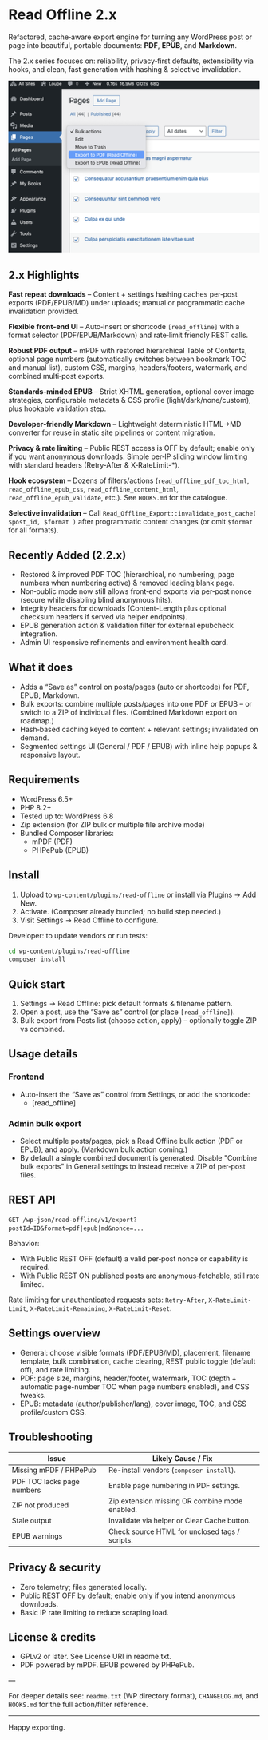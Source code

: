 # Read Offline 2.x

Refactored, cache‑aware export engine for turning any WordPress post or page into beautiful, portable documents: **PDF**, **EPUB**, and **Markdown**.

The 2.x series focuses on: reliability, privacy‑first defaults, extensibility via hooks, and clean, fast generation with hashing & selective invalidation.

<img src="assets/bulk-export.png">

## 2.x Highlights
**Fast repeat downloads** – Content + settings hashing caches per‑post exports (PDF/EPUB/MD) under uploads; manual or programmatic cache invalidation provided.

**Flexible front‑end UI** – Auto‑insert or shortcode `[read_offline]` with a format selector (PDF/EPUB/Markdown) and rate‑limit friendly REST calls.

**Robust PDF output** – mPDF with restored hierarchical Table of Contents, optional page numbers (automatically switches between bookmark TOC and manual list), custom CSS, margins, headers/footers, watermark, and combined multi‑post exports.

**Standards‑minded EPUB** – Strict XHTML generation, optional cover image strategies, configurable metadata & CSS profile (light/dark/none/custom), plus hookable validation step.

**Developer‑friendly Markdown** – Lightweight deterministic HTML→MD converter for reuse in static site pipelines or content migration.

**Privacy & rate limiting** – Public REST access is OFF by default; enable only if you want anonymous downloads. Simple per‑IP sliding window limiting with standard headers (Retry‑After & X‑RateLimit-*).

**Hook ecosystem** – Dozens of filters/actions (`read_offline_pdf_toc_html`, `read_offline_epub_css`, `read_offline_content_html`, `read_offline_epub_validate`, etc.). See `HOOKS.md` for the catalogue.

**Selective invalidation** – Call `Read_Offline_Export::invalidate_post_cache( $post_id, $format )` after programmatic content changes (or omit `$format` for all formats).

## Recently Added (2.2.x)
- Restored & improved PDF TOC (hierarchical, no numbering; page numbers when numbering active) & removed leading blank page.
- Non‑public mode now still allows front‑end exports via per‑post nonce (secure while disabling blind anonymous hits).
- Integrity headers for downloads (Content-Length plus optional checksum headers if served via helper endpoints).
- EPUB generation action & validation filter for external epubcheck integration.
- Admin UI responsive refinements and environment health card.

## What it does
- Adds a “Save as” control on posts/pages (auto or shortcode) for PDF, EPUB, Markdown.
- Bulk exports: combine multiple posts/pages into one PDF or EPUB – or switch to a ZIP of individual files. (Combined Markdown export on roadmap.)
- Hash‑based caching keyed to content + relevant settings; invalidated on demand.
- Segmented settings UI (General / PDF / EPUB) with inline help popups & responsive layout.

## Requirements
- WordPress 6.5+
- PHP 8.2+
- Tested up to: WordPress 6.8
- Zip extension (for ZIP bulk or multiple file archive mode)
- Bundled Composer libraries:
	- mPDF (PDF)
	- PHPePub (EPUB)

## Install
1. Upload to `wp-content/plugins/read-offline` or install via Plugins → Add New.
2. Activate. (Composer already bundled; no build step needed.)
3. Visit Settings → Read Offline to configure.



Developer: to update vendors or run tests:

```bash
cd wp-content/plugins/read-offline
composer install
```

## Quick start
1. Settings → Read Offline: pick default formats & filename pattern.
2. Open a post, use the “Save as” control (or place `[read_offline]`).
3. Bulk export from Posts list (choose action, apply) – optionally toggle ZIP vs combined.

## Usage details
### Frontend
- Auto-insert the “Save as” control from Settings, or add the shortcode:
	- [read_offline]

### Admin bulk export
- Select multiple posts/pages, pick a Read Offline bulk action (PDF or EPUB), and apply. (Markdown bulk action coming.)
- By default a single combined document is generated. Disable "Combine bulk exports" in General settings to instead receive a ZIP of per‑post files.

## REST API
`GET /wp-json/read-offline/v1/export?postId=ID&format=pdf|epub|md&nonce=...`

Behavior:
- With Public REST OFF (default) a valid per‑post nonce or capability is required.
- With Public REST ON published posts are anonymous‑fetchable, still rate limited.

Rate limiting for unauthenticated requests sets:
`Retry-After`, `X-RateLimit-Limit`, `X-RateLimit-Remaining`, `X-RateLimit-Reset`.

## Settings overview
- General: choose visible formats (PDF/EPUB/MD), placement, filename template, bulk combination, cache clearing, REST public toggle (default off), and rate limiting.
- PDF: page size, margins, header/footer, watermark, TOC (depth + automatic page-number TOC when page numbers enabled), and CSS tweaks.
- EPUB: metadata (author/publisher/lang), cover image, TOC, and CSS profile/custom CSS.

## Troubleshooting
| Issue | Likely Cause / Fix |
|-------|--------------------|
| Missing mPDF / PHPePub | Re-install vendors (`composer install`). |
| PDF TOC lacks page numbers | Enable page numbering in PDF settings. |
| ZIP not produced | Zip extension missing OR combine mode enabled. |
| Stale output | Invalidate via helper or Clear Cache button. |
| EPUB warnings | Check source HTML for unclosed tags / scripts. |

## Privacy & security
- Zero telemetry; files generated locally.
- Public REST OFF by default; enable only if you intend anonymous downloads.
- Basic IP rate limiting to reduce scraping load.

## License & credits
- GPLv2 or later. See License URI in readme.txt.
- PDF powered by mPDF. EPUB powered by PHPePub.

—

For deeper details see: `readme.txt` (WP directory format), `CHANGELOG.md`, and `HOOKS.md` for the full action/filter reference.

---
Happy exporting.
